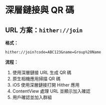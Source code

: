 # 深層鏈接與 QR 碼

## URL 方案：`hither://join`

**格式：**
```
hither://join?code=ABC123&name=Group%20Name
```

**流程：**
1. 使用深層鏈接 URL 生成 QR 碼
2. 原生相機應用掃描 QR 碼
3. iOS 使用深層鏈接打開 Hither 應用
4. ContentView 處理 URL 並顯示加入確認
5. 用戶確認並加入群組
